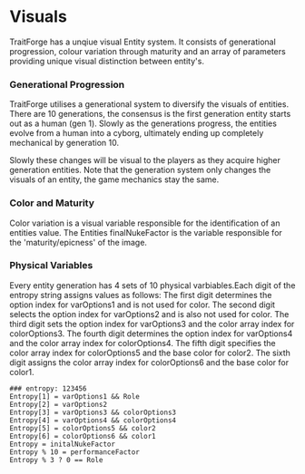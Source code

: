 # Visuals 

TraitForge has a unqiue visual Entity system. It consists of generational progression, colour variation through maturity and an array of parameters providing unique visual distinction between entity's.

### Generational Progression

TraitForge utilises a generational system to diversify the visuals of entities. There are 10 generations, the consensus is the first generation entity starts out as a human (gen 1). Slowly as the generations progress, the entities evolve from a human into a cyborg, ultimately ending up completely mechanical by generation 10.

Slowly these changes will be visual to the players as they acquire higher generation entities. Note that the generation system only changes the visuals of an entity, the game mechanics stay the same.

### Color and Maturity

Color variation is a visual variable responsible for the identification of an entities value. The Entities finalNukeFactor is the variable responsible for the 'maturity/epicness' of the image.

### Physical Variables  

Every entity generation has 4 sets of 10 physical varbiables.Each digit of the entropy string assigns values as follows: The first digit determines the option index for varOptions1 and is not used for color. The second digit selects the option index for varOptions2 and is also not used for color. The third digit sets the option index for varOptions3 and the color array index for colorOptions3. The fourth digit determines the option index for varOptions4 and the color array index for colorOptions4. The fifth digit specifies the color array index for colorOptions5 and the base color for color2. The sixth digit assigns the color array index for colorOptions6 and the base color for color1.
```
### entropy: 123456
Entropy[1] = varOptions1 && Role
Entropy[2] = varOptions2
Entropy[3] = varOptions3 && colorOptions3
Entropy[4] = varOptions4 && colorOptions4
Entropy[5] = colorOptions5 && color2
Entropy[6] = colorOptions6 && color1
Entropy = initalNukeFactor
Entropy % 10 = performanceFactor
Entropy % 3 ? 0 == Role
```
